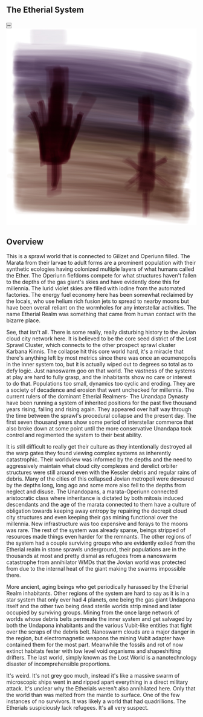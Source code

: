 ## The Etherial System
￼
![Etherial World](/Stellar_Abyss_Setting_Bible/Photo_Directory/Etherial_Realm.JPG "Etherial World")

## Overview

This is a sprawl world that is connected to Gilizet and Operiunn filled.   The Marata from their larvae to adult forms are a prominent population with their synthetic ecologies having colonized multiple layers of what humans called the Ether.  The Operiunn fiefdoms compete for what structures haven't fallen to the depths of the gas giant's skies and have evidently done this for millennia.  The lurid violet skies are filled with iodine from the automated factories.  The energy fuel economy here has been somewhat reclaimed by the locals, who use helium rich fusion jets to spread to nearby moons but have been overall reliant on the wormholes for any interstellar activities.  The name Etherial Realm was something that came from human contact with the bizarre place.  

See, that isn't all.  There is some really, really disturbing history to the Jovian cloud city network here.  It is believed to be the core seed district of the Lost Sprawl Cluster, which connects to the other prospect sprawl cluster Karbana Kinnis.  The collapse hit this core world hard, it's a miracle that there's anything left by most metrics since there was once an ecumenopolis in the inner system too, but it is actually wiped out to degrees so total as to defy logic.  Just nanoswarm goo on that world.  The vastness of the systems at play are hard to fully grasp, and the inhabitants show no care or interest to do that.  Populations too small, dynamics too cyclic and eroding.  They are a society of decadence and erosion that went unchecked for millennia.  The current rulers of the dominant Etherial Realmers- The Unandapa Dynasty have been running a system of inherited positions for the past five thousand years rising, falling and rising again.  They appeared over half way through the time between the sprawl's procedural collapse and the present day.  The first seven thousand years show some period of interstellar commerce that also broke down at some point until the more conservative Unandapa took control and regimented the system to their best ability.  

It is still difficult to really get their culture as they intentionally destroyed all the warp gates they found viewing complex systems as inherently catastrophic.  Their worldview was informed by the depths and the need to aggressively maintain what cloud city complexes and derelict orbiter structures were still around even with the Kessler debris and regular rains of debris.  Many of the cities of this collapsed Jovian metropoli were devoured by the depths long, long ago and some more also fell to the depths from neglect and disuse.  The Unandopans, a marata-Operiunn connected aristocratic class where inheritance is dictated by both mitosis induced descendants and the age of the marata connected to them have a culture of obligation towards keeping away entropy by repairing the decrepit cloud city structures and even keeping their gas mining functional over the millennia.  New infrastructure was too expensive and forays to the moons was rare.  The rest of the system was already sparse, beings stripped of resources made things even harder for the remnants.  The other regions of the system had a couple surviving groups who are evidently exiled from the Etherial realm in stone sprawls underground, their populations are in the thousands at most and pretty dismal as refugees from a nanoswarm catastrophe from annihilator WMDs that the Jovian world was protected from due to the internal heat of the giant making the swarms impossible there.  

More ancient, aging beings who get periodically harassed by the Etherial Realm inhabitants.  Other regions of the system are hard to say as it is in a star system that only ever had 4 planets, one being the gas giant Undapona itself and the other two being dead sterile worlds strip mined and later occupied by surviving groups.  Mining from the once large network of worlds whose debris belts permeate the inner system and get salvaged by both the Undapona inhabitants and the various Vubit-like entities that fight over the scraps of the debris belt.  Nanoswarm clouds are a major danger in the region, but electromagnetic weapons the mining Vubit adapter have contained them for the most part.  Meanwhile the fossils and rot of now extinct habitats fester with low level void organisms and shapeshifting drifters.  The last world, simply known as the Lost World is a nanotechnology disaster of incomprehensible proportions.  

It's weird.  It's not grey goo much, instead it's like a massive swarm of microscopic ships went in and ripped apart everything in a direct military attack.  It's unclear why the Etherials weren't also annihilated here.  Only that the world than was melted from the mantle to surface.  One of the few instances of no survivors.  It was likely a world that had quadrillions.  The Etherials suspiciously lack refugees.  It's all very suspect.
